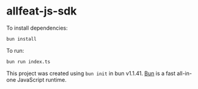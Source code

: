 # allfeat-js-sdk

To install dependencies:

```bash
bun install
```

To run:

```bash
bun run index.ts
```

This project was created using `bun init` in bun v1.1.41. [Bun](https://bun.sh) is a fast all-in-one JavaScript runtime.
